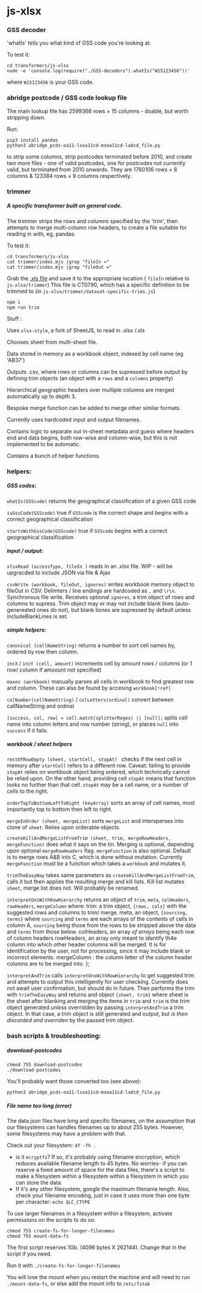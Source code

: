 # js-xlsx

### GSS decoder

'whatIs' tells you what kind of GSS code you're looking at.

To test it:
```
cd transformers/js-xlsx
node -e 'console.log(require("./GSS-decoders").whatIs("W15123456"))'
```
where `W15123456` is your GSS code.

### abridge postcode / GSS code lookup file

The main lookup file has 2599368 rows × 15 columns - doable, but worth stripping down.

Run:
 ```
 pip3 install pandas
 python3 abridge_pcds-oa11-lsoa11cd-msoa11cd-ladcd_file.py
 ```
  to strip some columns, strip postcodes terminated before 2010, and create two more files - one of valid postcodes, one for postcodes not currently valid, but terminated from 2010 onwards. They are
1760106 rows × 8 columns & 123384 rows × 9 columns respectively.

### trimmer
##### A specific transformer built on general code.

The trimmer strips the rows and columns specified by the 'trim', then attempts to merge multi-column row headers, to create a file suitable for reading in with, eg, pandas.

To test it:
```
cd transformers/js-xlsx
cat trimmer/index.mjs |grep "fileIn ="
cat trimmer/index.mjs |grep "fileOut ="
```
Grab the [.xls file](https://www.ons.gov.uk/peoplepopulationandcommunity/housing/adhocs/008281ct07902011censusaccommodationtypebyhouseholdcompositionmergedlocalauthorities) and save it to the appropriate location ( `fileIn` relative to `js-xlsx/trimmer`)
This file is CT0790, which has a specific definition to be trimmed to (in `js-xlsx/trimmer/dataset-specific-trims.js`)

```
npm i
npm run trim
```

Stuff :

Uses `xlsx-style`, a fork of SheetJS, to read in .xlsx /.xls

Chooses sheet from multi-sheet file.

Data stored in memory as a workbook object, indexed by cell name (eg 'AB37')

Outputs .csv, where rows or columns can be supressed before output by defining trim objects (an object with a `rows` and a `columns` property)

Hierarchical geographic headers over multiple columns are merged automatically up to depth 3.

Bespoke merge function can be added to merge other similar formats.

Currently uses hardcoded input and output filenames.

Contains logic to separate out in-sheet metadata and guess where headers end and data begins, both row-wise and column-wise, but this is not implemented to be automatic.

Contains a bunch of helper functions.

### helpers:
##### GSS codes:
`whatIs(GSScode)` returns the geographical classification of a given GSS code

`isGssCode(GSScode)` true if `GSScode` is the correct shape and begins with a correct  geographical classification

`startsWithGssCode(GSScode)` true if `GSScode` begins with a correct  geographical classification

##### input / output:
`xlsxRead (accessType, fileIn )` reads in an .xlsx file. WIP - will be upgracded to include JSON via file & Ajax

`csvWrite (workbook, fileOut, ignores)` writes workbook memory object to fileOut in CSV. Delimters / line endings are hardcoded as `,` and `\r\n`. Synchronous file write. Receives optional `ignores`, a trim object of rows and columns to supress. Trim object may or may not include blank lines (auto-genereated ones do not), but blank liones are supressed by default unless includeBlankLines is set.

##### simple helpers:
`canonical (cellNameString)` returns a number to sort cell names by, ordered by row then column.

`incX` / `incY (cell, amount)` increments cell by amount rows / columns (or 1 row/ column if amoount not specified)

`maxes (workbook)` manually parses all cells in workbook to find greatest row and column. These can also be found by accesing `workbook[!ref]`

`colNumber(cellNameString)` / `colLetters(ordinal)` convert between callNameString and ordinal

`[success, col, row] = cell.match(splitterRegex) || [null];` splits cell name into column letters and row number (string), or places `null` into `success` if it fails.

##### workbook / sheet helpers

`restOfRowEmpty (sheet, startCell, stopAt) ` checks if the next cell in memory after `startCell` refers to a different row. Caveat: failing to provide `stopAt` relies on workbook object being ordered, which technically cannot be relied upon. On the other hand, providing cell `stopAt` means that function looks no further than that cell. `stopAt` may be a cell name, or a number of cells to the right.

`orderTopToBottomLeftToRight (keyArray)` sorts an array of cell names, most importantly top to bottom then left to right.


`mergeInOrder (sheet, mergeList)` sorts `mergeList` and intersperses into clone of `sheet`. Relies upon orderable objects.

`createKillAndMergeListFromTrim (sheet, trim, mergeRowHeaders, mergeFunction)` does what it says on the tin. Merging is optional, depending upon optional `mergeRowHeaders` flag. `mergeFunction` is also optional. Default is to merge rows A&B into C, which is done without mutation. Currently `mergeFunction` must be a function which takes a `workbook` and mutates it.

`trimTheEasyWay` takes same parameters as `createKillAndMergeListFromTrim`, calls it but then applies the resulting merge and kill lists. Kill list mutates `sheet`, merge list does not.  Will probably be renamed.

`interpretOnsWithRowHierarchy` returns an object of `trim`, `meta`, `colHeaders`, `rowHeaders`, `mergeColumn` where:
    trim: a trim object, `{rows, cols}` with the suggested rows and columns to trim/ merge.
    meta, an object, `{sourcing, terms}` where `sourcing` and `terms` are each arrays of the contents of cells in column A, `sourcing` being those from the rows to be stripped above the data and `terms` from those below.
    colHeaders, an array *of arrays* being each row of column headers
    rowHeaders, an array only meant to identify th4e column into which other header columns will be merged. It is for identification by the user, not for processing, since it may include blank or incorrect elements.
    mergeColumn : the column letter of the column header columns are to be merged into.
  };

`interpretAndTrim` calls `interpretOnsWithRowHierarchy` to get suggested trim and attempts to output this intelligently for user checking. Currently does not await user confirmation, but should do in future. Then performs the trim with `trimTheEasyWay` and returns and object `{sheet, trim}` where sheet is the sheet after blanking and merging the items in `trim` and `trim` is the trim object generated *unless* overridden by passing `interpretAndTrim`  a trim object. In that case, a trim object is still generated and output, but *is then discarded and overriden* by the passed trim object.


### bash scripts & troubleshooting:

##### download-postcodes
```
chmod 755 download-postcodes
./download-postcodes
```

You'll probably want those converted too (see above):
```
python3 abridge_pcds-oa11-lsoa11cd-msoa11cd-ladcd_file.py
```


##### File name too long (error)

The data.json files have long and specific filenames, on the assumption that our filesystems can handles filenames up to about 255 bytes. However, some filesystems may have a problem with that.

Check out your filesystem: `df -Th .`

- is it `ecryptfs`? If so, it's probably using filename encryption, which reduces available filename length to 45 bytes. No worries- if you can reserve a fixed amount of space for the data files, there's a script to make a filesystem within a filesystem within a filesystem in which you can store the data.
- If it's any other filesystem, google the maximum filename length.
Also, check your filename encoding, just in case it uses more than one byte per character: `echo $LC_CTYPE`

To use larger filenames in a filesystem within a filesystem, activate permissions on the scripts to do so:
```
chmod 755 create-fs-for-longer-filenames
chmod 755 mount-data-fs
```
The first script reserves 1Gb. (4096 bytes X 262144). Change that in the script if you need.

Run it with `./create-fs-for-longer-filenames`

You will lose the mount when you restart the machine and will need to run `./mount-data-fs`, or else add the mount info to `/etc/fstab`
